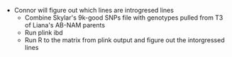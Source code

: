 -   Connor will figure out which lines are introgresed lines
     -  Combine Skylar's 9k-good SNPs file with genotypes pulled from T3 of Liana's AB-NAM parents
     - Run plink ibd
     - Run R to the matrix from plink output and figure out the intorgressed lines
